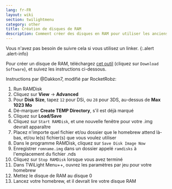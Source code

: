```yaml
---
lang: fr-FR
layout: wiki
section: twilightmenu
category: other
title: Création de disques de RAM
description: Comment créer des disques en RAM pour utiliser les anciens homebrew DS avec TWiLight Menu++
---
```


Vous n'avez pas besoin de suivre cela si vous utilisez un linker.
{:.alert .alert-info}

Pour créer un disque de RAM, téléchargez [cet outil](http://memory.dataram.com/products-and-services/software/ramdisk#freeware) (cliquez sur `Download Software`), et suivez les instructions ci-dessous.

Instructions par @Dakkon7, modifié par RocketRobz:

1. Run RAMDisk
1. Cliquez sur **View** -> **Advanced**
1. Pour **Disk Size**, tapez `12` pour DSi, ou `28` pour 3DS, au-dessus de **Max 1023 Mo**
1. Dé-marquer **Create TEMP Directory**, s'il est déjà marqué
1. Cliquez sur **Load/Save**
1. Cliquez sur `Start RAMDisk`, et une nouvelle fenêtre pour votre .img devrait apparaître
1. Placez n'importe quel fichier et/ou dossier que le homebrew attend là-bas, et/ou le(s) fichier(s) que vous voulez utiliser
1. Dans le programme RAMDisk, cliquez sur `Save Disk Image Now`
1. Enregistrer `romname.img` dans un dossier appelé `ramdisks` à l'emplacement du fichier .nds
1. Cliquez sur `Stop RAMDisk` lorsque vous avez terminé
1. Dans TWiLight Menu++, ouvrez les paramètres par jeu pour votre homebrew
1. Mettez le disque de RAM au disque 0
1. Lancez votre homebrew, et il devrait lire votre disque RAM
